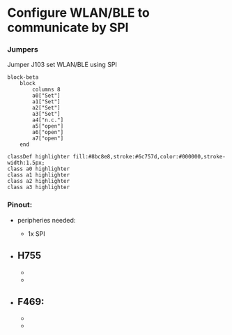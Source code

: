 # Configure WLAN/BLE to communicate by SPI

### Jumpers

Jumper J103 set WLAN/BLE using SPI
```mermaid
block-beta
    block
        columns 8
        a0["Set"]
        a1["Set"]
        a2["Set"]
        a3["Set"]
        a4["n.c."]
        a5["open"]
        a6["open"]
        a7["open"]
    end

classDef highlighter fill:#8bc8e8,stroke:#6c757d,color:#000000,stroke-width:1.5px;
class a0 highlighter
class a1 highlighter
class a2 highlighter
class a3 highlighter
```

### Pinout:
- peripheries needed:
    - 1x SPI

- H755
    - 
    - 
    - 

- F469:
    - 
    - 
    - 